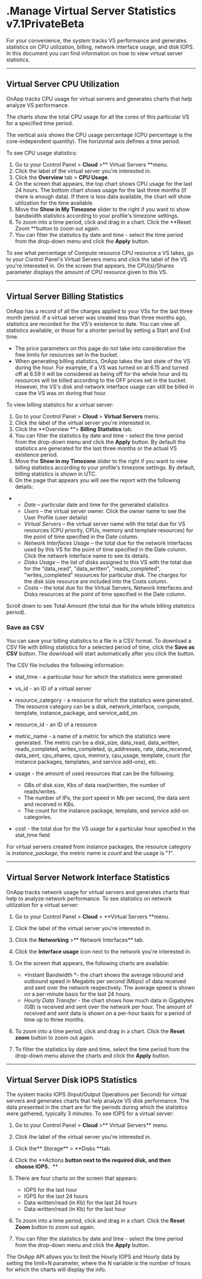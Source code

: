 # .Manage Virtual Server Statistics v7.1PrivateBeta

For your convenience, the system tracks VS performance and generates statistics on CPU utilization, billing, network interface usage, and disk IOPS. In this document you can find information on how to view virtual server statistics.  

------------------------------------------------------------------------

## Virtual Server CPU Utilization

OnApp tracks CPU usage for virtual servers and generates charts that help analyze VS performance. 

The charts show the total CPU usage for all the cores of this particular VS for a specified time period.

The vertical axis shows the CPU usage percentage (CPU percentage is the core-independent quantity). The horizontal axis defines a time period.

To see CPU usage statistics:

1.  Go to your Control Panel &gt; **Cloud** &gt;** Virtual Servers **menu.
2.  Click the label of the virtual server you're interested in.
3.  Click the **Overview** tab &gt; **CPU Usage**.
4.  On the screen that appears, the top chart shows CPU usage for the last 24 hours. The bottom chart shows usage for the last three months (if there is enough data). If there is less data available, the chart will show utilization for the time available.
5.  Move the **Show in My Timezone** slider to the right if you want to show bandwidth statistics according to your profile's timezone settings.
6.  To zoom into a time period, click and drag in a chart. Click the **Reset Zoom **button to zoom out again.
7.  You can filter the statistics by date and time - select the time period from the drop-down menu and click the **Apply** button.

To see what percentage of Compute resource CPU resource a VS takes, go to your Control Panel's Virtual Servers menu and click the label of the VS you're interested in. On the screen that appears, the CPU(s)/Shares parameter displays the amount of CPU resource given to this VS.

------------------------------------------------------------------------

## Virtual Server Billing Statistics

OnApp has a record of all the charges applied to your VSs for the last three month period. If a virtual server was created less than three months ago, statistics are recorded for the VS's existence to date. You can view all statistics available, or those for a shorter period by setting a Start and End time.

-   The price parameters on this page do not take into consideration the free limits for resources set in the bucket.
-   When generating billing statistics, OnApp takes the last state of the VS during the hour. For example, if a VS was turned on at 6.15 and turned off at 6.59 it will be considered as being off for the whole hour and its resources will be billed according to the OFF prices set in the bucket. However, the VS's disk and network interface usage can still be billed in case the VS was on during that hour.

To view billing statistics for a virtual server:

1.  Go to your Control Panel &gt; **Cloud** &gt; **Virtual Servers** menu.
2.  Click the label of the virtual server you're interested in.
3.  Click the **Overview **&gt; **Billing Statistics** tab.
4.  You can filter the statistics by date and time - select the time period from the drop-down menu and click the **Apply** button. By default the statistics are generated for the last three months or the actual VS existence period.
5.  Move the **Show in my Timezone** slider to the right if you want to view billing statistics according to your profile's timezone settings. By default, billing statistics is shown in UTC.
6.  On the page that appears you will see the report with the following details:

-   -   *Date* – particular date and time for the generated statistics
    -   *Users* – the virtual server owner. Click the owner name to see the User Profile (user details)
    -   *Virtual Servers* – the virtual server name with the total due for VS resources (CPU priority, CPUs, memory and template resources) for the point of time specified in the Date column.
    -   *Network Interfaces Usage* – the total due for the network interfaces used by this VS for the point of time specified in the Date column. Click the network interface name to see its details.
    -   *Disks* *Usage* – the list of disks assigned to this VS with the total due for the "data\_read", "data\_written", "reads\_completed", "writes\_completed" resources for particular disk. The charges for the disk size resource are included into the Costs column.
    -   *Costs* – the total due for the Virtual Servers, Network Interfaces and Disks resources at the point of time specified in the Date column.

Scroll down to see Total Amount (the total due for the whole billing statistics period).

### Save as CSV

You can save your billing statistics to a file in a CSV format. To download a CSV file with billing statistics for a selected period of time, click the **Save as CSV** button. The download will start automatically after you click the button.

The CSV file includes the following information:

-   stat\_time - a particular hour for which the statistics were generated
-   vs\_id - an ID of a virtual server
-   resource\_category - a resource for which the statistics were generated. The resource category can be a disk, network\_interface, compute, template, instance\_package, and service\_add\_on.

-   resource\_id - an ID of a resource
-   metric\_name - a name of a metric for which the statistics were generated. The metric can be a disk\_size, data\_read, data\_written, reads\_completed, writes\_completed, ip\_addresses, rate, data\_received, data\_sent, cpu\_shares, cpus, memory, cpu\_usage, template, count (for instance packages, templates, and service add-ons), etc. 
-   usage - the amount of used resources that can be the following: 
    -   GBs of disk size, Kbs of data read/written, the number of reads/writes.
    -   The number of IPs, the port speed in Mb per second, the data sent and received in KBs.
    -   The count for the instance package, template, and service add-on categories. 
-   cost - the total due for the VS usage for a particular hour specified in the stat\_time field

For virtual servers created from instance packages, the resource category is *instance\_package*, the metric name is *count* and the usage is "*1"*.

------------------------------------------------------------------------

## Virtual Server Network Interface Statistics

OnApp tracks network usage for virtual servers and generates charts that help to analyze network performance. To see statistics on network utilization for a virtual server:

1.  Go to your Control Panel &gt; **Cloud** &gt; **Virtual Servers **menu.
2.  Click the label of the virtual server you're interested in.
3.  Click the **Networking** &gt;** Network Interfaces** tab.
4.  Click the **Interface usage** icon next to the network you're interested in.
5.  On the screen that appears, the following charts are available:
    -   *Instant Bandwidth *- the chart shows the average inbound and outbound speed in Megabits per second (Mbps) of data received and sent over the network respectively. The average speed is shown on a per-minute basis for the last 24 hours.
    -   *Hourly* *Data Transfer* - the chart shows how much data in Gigabytes (GB) is received and sent over the network per hour. The amount of received and sent data is shown on a per-hour basis for a period of time up to three months. 

6.  To zoom into a time period, click and drag in a chart. Click the **Reset zoom** button to zoom out again.
7.  To filter the statistics by date and time, select the time period from the drop-down menu above the charts and click the **Apply** button.

------------------------------------------------------------------------

## Virtual Server Disk IOPS Statistics

The system tracks IOPS (Input/Output Operations per Second) for virtual servers and generates charts that help analyze VS disk performance. The data presented in the chart are for the periods during which the statistics were gathered, typically 3 minutes. To see IOPS for a virtual server:

1.  Go to your Control Panel &gt; **Cloud** &gt;** Virtual Servers** menu.
2.  Click the label of the virtual server you're interested in.
3.  Click the** Storage** &gt; **Disks **tab.
4.  Click the **Actions **button next to the required disk, and then choose **IOPS**.** 
    **
5.  There are four charts on the screen that appears:
    -   IOPS for the last hour
    -   IOPS for the last 24 hours
    -   Data written/read (in Kb) for the last 24 hours
    -   Data written/read (in Kb) for the last hour

6.  To zoom into a time period, click and drag in a chart. Click the **Reset Zoom** button to zoom out again.
7.  You can filter the statistics by date and time - select the time period from the drop-down menu and click the **Apply** button.

The OnApp API allows you to limit the Hourly IOPS and Hourly data by setting the limit=N parameter, where the N variable is the number of hours for which the charts will display the info.


